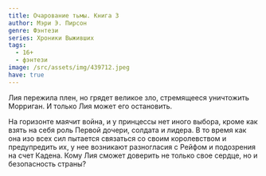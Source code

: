 ```yaml
---
title: Очарование тьмы. Книга 3
author: Мэри Э. Пирсон
genre: Фэнтези
series: Хроники Выживших
tags:
  - 16+
  - фэнтези
image: /src/assets/img/439712.jpeg
have: true
---
```

Лия пережила плен, но грядет великое зло, стремящееся уничтожить Морриган. И только Лия может его остановить.

На горизонте маячит война, и у принцессы нет иного выбора, кроме как взять на себя роль Первой дочери, солдата и лидера. В то время как она изо всех сил пытается связаться со своим королевством и предупредить их, у нее возникают разногласия с Рейфом и подозрения на счет Кадена. Кому Лия сможет доверить не только свое сердце, но и безопасность страны?
